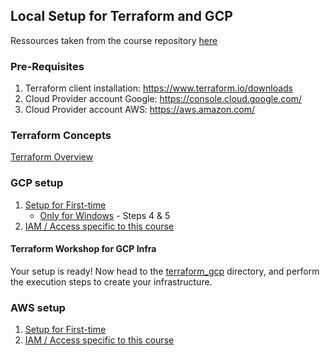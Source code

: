 ## Local Setup for Terraform and GCP

Ressources taken from the course repository [here](https://github.com/DataTalksClub/data-engineering-zoomcamp/tree/main/01-docker-terraform/1_terraform_gcp)

### Pre-Requisites
1. Terraform client installation: https://www.terraform.io/downloads
2. Cloud Provider account Google: https://console.cloud.google.com/ 
3. Cloud Provider account AWS: https://aws.amazon.com/

### Terraform Concepts
[Terraform Overview](1_terraform_overview.md)

### GCP setup

1. [Setup for First-time](2_gcp_overview.md#initial-setup)
    * [Only for Windows](windows.md) - Steps 4 & 5
2. [IAM / Access specific to this course](2_gcp_overview.md#setup-for-access)

#### Terraform Workshop for GCP Infra
Your setup is ready!
Now head to the [terraform_gcp](terraform_gcp) directory, and perform the execution steps to create your infrastructure.


### AWS setup
1. [Setup for First-time](3_aws_overview.md#initial-setup)
2. [IAM / Access specific to this course](3_aws_overview.md#Setting-up-aws-access-key-credentials-for-terraform)